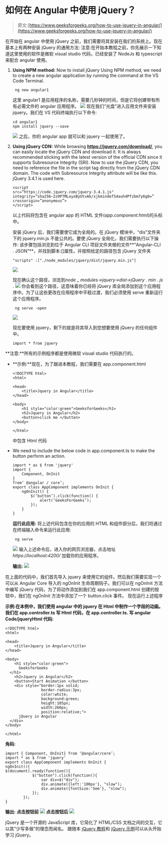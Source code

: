 # 如何在 Angular 中使用 jQuery？

> 原文:[https://www.geeksforgeeks.org/how-to-use-jquery-in-angular/](https://www.geeksforgeeks.org/how-to-use-jquery-in-angular/)

在开始在 angular 中使用 jQuery 之前，我们需要将其安装在我们的系统上。现在基本上有两种安装 jQuery 的通用方法:
注意:在开始本教程之前，你先展示一下知道这里使用的软件是微软 visual studio 代码，已经安装了 NodeJs 和 typescript 来配合 angular 使用。

1.  **Using NPM method:**
    Now to install jQuery Using NPM method, we need to create a new angular application by running the command at the VS Code Terminal.

    ```
     ng new angular1
    ```

    这里 angular1 是应用程序的名称，需要几秒钟的时间，但是它将创建带有所有必需文件的 angular 应用程序。
    ![](img/84408069cf5e4640bc33bb8a45542665.png)
    现在我们“光盘”进入应用文件夹安装 jquery。我们在 VS 代码终端执行以下命令:

    ```
    cd angular1
    npm install jquery --save

    ```

    ![](img/c273dc2a89a13c6a3a563e7a2eb468e1.png)
    之后，你的 angular app 就可以和 jquery 一起使用了。

2.  **Using jQuery CDN:**
    While browsing **https://jquery.com/download/**, you can easily locate the jQuery CDN and download it.
    It is always recommended sticking with the latest version of the official CDN since it supports Subresource Integrity (SRI). Now to use the jQuery CDN, you need to reference the file in the script tag directly from the jQuery CDN domain. The code with Subresource Integrity attribute will be like this. jQuery 3.4.1 is used here.

    ```
    <script
    src=”https://code.jquery.com/jquery-3.4.1.js"
    integrity=”sha256–2z0P7MLoyxByUtvAk/xjkmindefS4auh4Pfzbm7y6g0=”
    crossorigin=”anonymous”>
    </script>
    ```

    以上代码将包含在 angular app 的 HTML 文件(*app.component.html*)的头标中。

    安装 jQuery 后，我们需要使它成为全局的。在 jQuery 模块中，“dis”文件夹下的 jquery.min.js 不是公共的。要使 jQuery 全局化，我们需要执行以下操作:
    该步骤包括浏览到位于 Angular CLI 项目文件夹根的文件**“Angular-CLI . JSON”**，并找到脚本:[]属性，并按照给定的路径包含 jQuery 文件夹

    ```
    "scripts" :["./node_modules/jquery/dist/jquery.min.js"]
    ```

    ![](img/22dadae9226d2a984d0a119233268087.png)

    现在确认这个路径，浏览到*node _ modules->jquery->dist->jQuery . min . js .*
    ![](img/e0daa618fb344a48caf76767b3b2e9f7.png)
    你会看到这个路径，这意味着你已经将 jQuery 库全局添加到这个应用程序中。为了让这些更改在应用程序中平稳过渡，我们必须使用 serve 重新运行这个应用程序。

    ```
     ng serve -open 
    ```

    ![](img/e9a63b78bd3adb736ca85a51dcf95c20.png)

    现在要使用 jquery，剩下的就是将其导入到您想要使用 jQuery 的任何组件中。

    ```
    import * from jquery
    ```

**注意:**所有的示例程序都是使用微软 visual studio 代码执行的。

*   **示例:**现在，为了跟进本教程，我们需要在 app.component.html

    ```
    <!DOCTYPE html>
    <html>

    <head>
        <title>Jquery in Angular</title>
    </head>

    <body>
        <h1 style="color:green">GeeksforGeeks</h1>
        <h2>Jquery in Angular</h2>
        <button>click me </button>
    </body>

    </html>
    ```

    中包含 Html 代码
*   We need to include the below code in app.component.ts to make the button perform an action.

    ```
    import * as $ from 'jquery'
    import {
        Component, OnInit
    }
    from‘ @angular / core’;
    export class AppComponent implements OnInit {
        ngOnInit() {
            $(‘button’).click(function() {
                alert(‘GeeksForGeeks’);
            });
        }
    }
    ```

    **运行此应用:**
    将上述代码包含在你的应用的 HTML 和组件部分后，我们将通过在终端输入命令来运行此应用:

    ```
     ng serve 
    ```

    ![](img/b9567f5187c10337d7e22723d21813d8.png)
    输入上述命令后，进入你的网页浏览器，点击地址 *https://localhost:4200/* 加载你的应用程序。

    **输出:**
    ![](img/3a8806471b39712409f849007377840a.png)

在上面的代码中，我们首先导入 jquery 来使用它的组件。然后我们需要实现一个可以从 Angular Core 导入的 ngOnInit 生命周期钩子。我们可以在 ngOnInit 方法中编写 jQuery 代码，为了将动作添加到我们在 app.component.html 创建的按钮中，我们在 ngOnInit 方法中添加了一个 button.click 事件。
现在运行上述程序

**示例:**在本例中，我们使用 angular 中的 jquery 在 Html 中制作一个字段的动画。我们在 app.controller.ts 写 Html 代码，在 app.controller.ts.
写 angular Code/jquery**Html 代码:**

```
<!DOCTYPE html>
<html>

<head>
    <title>Jquery in Angular</title>
</head>

<body>
    <h1 style="color:green">
      GeeksforGeeks
  </h1>
    <h2>Jquery in Angular</h2>
    <button>Start Animation </button>
    <div style="border:1px solid;
                border-radius:3px; 
                color:white;
                background:green; 
                height:105px; 
                width:260px; 
                position:relative;">
      jQuery in Angular
  </div>
</body>

</html>
```

**角码:**

```
import { Component, OnInit} from ‘@angular/core’;
import * as $ from 'jquery' 
export class AppComponent implements OnInit {
ngOnInit(){
$(document).ready(function(){
            $("button").click(function(){
                var div=$("div");
                div.animate({left:'100px'}, "slow");
                div.animate({fontSize:'5em'}, "slow");
            });
        });
}
```

**输出:**
**点击按钮前**
![](img/57357e29ff99efd565eb60d88f005750.png)
**点击按钮后**
![](img/daf0a8dc6e5a8947131856cca2335a44.png)

jQuery 是一个开源的 JavaScript 库，它简化了 HTML/CSS 文档之间的交互，它以其“少写多做”的理念而闻名。
跟随本 [jQuery 教程](https://www.geeksforgeeks.org/jquery-tutorials/)和 [jQuery 示例](https://www.geeksforgeeks.org/jquery-examples/)可以从头开始学习 jQuery。
